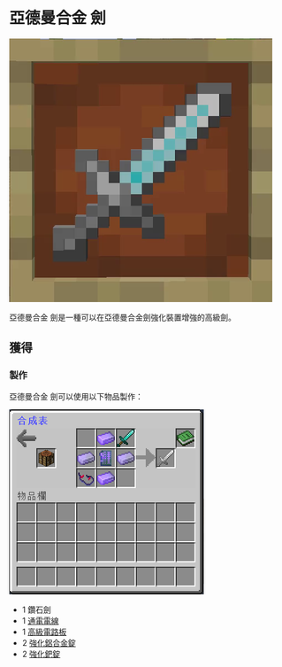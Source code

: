 # 亞德曼合金 劍

![](<../.gitbook/assets/ezgif.com-gif-maker (1) (1).png>)

亞德曼合金 劍是一種可以在亞德曼合金劍強化裝置增強的高級劍。

## 獲得

### 製作

亞德曼合金 劍可以使用以下物品製作：

![](<../.gitbook/assets/image (74).png>)

* 1 鑽石劍
* 1 [通電電線](energized-wire.md)
* 1 [高級電路板](advanced-circuit-board.md)
* 2 [強化鋁合金錠](reinforced-aluminium-alloy-ingot.md)
* 2 [強化鈀錠](reinforced-palladium-ingot.md)

